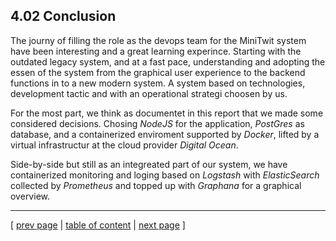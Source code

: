 ## 4.02 Conclusion

The journy of filling the role as the devops team for the MiniTwit system have been interesting and a great learning experince. Starting with the outdated legacy system, and at a fast pace, understanding and adopting the essen of the system from the graphical user experience to the backend functions in to a new modern system. A system based on technologies, development tactic and with an operational strategi choosen by us.

For the most part, we think as documentet in this report that we made some considered decisions.
Chosing *NodeJS* for the application, *PostGres* as database, and a containerized enviroment supported by *Docker*, lifted by a virtual infrastructur at the cloud provider *Digital Ocean*.

Side-by-side but still as an integreated part of our system, we have containerized monitoring and loging based on *Logstash* with *ElasticSearch* collected by *Prometheus* and topped up with *Graphana* for a graphical overview.

---
[ [prev page](../chapters/401_current_system_state.md) | [table of content](../table_of_content.md) | [next page](../chapters/500_appendices.md) ]